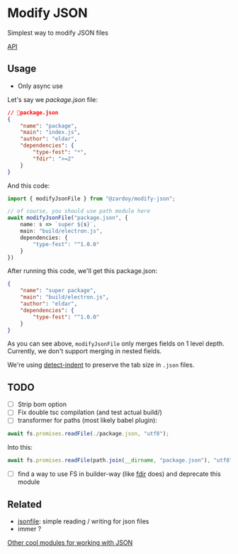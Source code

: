 # Modify JSON

Simplest way to modify JSON files

[API](https://paka.dev/npm/@zardoy/modify-json)

## Usage

- Only async use

Let's say we *package.json* file:
```json
// 📁package.json
{
    "name": "package",
    "main": "index.js",
    "author": "eldar",
    "dependencies": {
        "type-fest": "*",
        "fdir": ">=2"
    }
}
```

And this code:

```ts
import { modifyJsonFile } from "@zardoy/modify-json";

// of course, you should use path module here
await modifyJsonFile("package.json", {
    name: s => `super ${s}`,
    main: "build/electron.js",
    dependencies: {
        "type-fest": "^1.0.0"
    }
})
```
After running this code, we'll get this package.json:

```json
{
    "name": "super package",
    "main": "build/electron.js",
    "author": "eldar",
    "dependencies": {
        "type-fest": "^1.0.0"
    }
}
```

As you can see above, `modifyJsonFile` only merges fields on 1 level depth. Currently, we don't support merging in nested fields.

We're using [detect-indent](https://www.npmjs.com/package/detect-indent) to preserve the tab size in `.json` files.


## TODO

- [ ] Strip bom option
- [ ] Fix double tsc compilation (and test actual build/)
- [ ] transformer for paths (most likely babel plugin): 

```ts
await fs.promises.readFile(./package.json, "utf8");
```

Into this:

```ts
await fs.promises.readFile(path.join(__dirname, "package.json"), "utf8");
```

- [ ] find a way to use FS in builder-way (like [fdir](https://www.npmjs.com/package/fdir) does) and deprecate this module

## Related

<!-- With *jsonfile*, you need to read / write objects. 1 function is simpler. That's super important for me, because I need to work with JSON files a lot. -->

- [jsonfile](https://npmjs.com/jsonfile): simple reading / writing for json files
- immer ?

[Other cool modules for working with JSON](https://github.com/search?q=user%3Asindresorhus+json)
